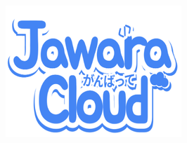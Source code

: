 <p align="center">
  <a href="https://jawara.cloud" target="_blank"><img height="300" width="400" src="https://raw.githubusercontent.com/jawaracloud/.github/b9cb60aeb27a9c0a6ea8b49f3c60d68565dbd847/jawara.svg"></a>
</p>
